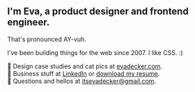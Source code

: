 ## I'm Eva, a product designer and frontend engineer.
That's pronounced AY-vuh.

I've been building things for the web since 2007. I like CSS. :)

🌈 Design case studies and cat pics at [evadecker.com](https://evadecker.com).  
📄 Business stuff at [LinkedIn](https://linkedin.com/in/evadecker) or [download my resume](https://evadecker.com/eva-decker-resume.pdf).  
💌 Questions and hellos at [itsevadecker@gmail.com](mailto:itsevadecker@gmail.com).
